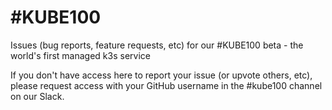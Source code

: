 # #KUBE100

Issues (bug reports, feature requests, etc) for our #KUBE100 beta - the world's first managed k3s service

If you don't have access here to report your issue (or upvote others, etc), please request access with your GitHub username in the #kube100 channel on our Slack.
